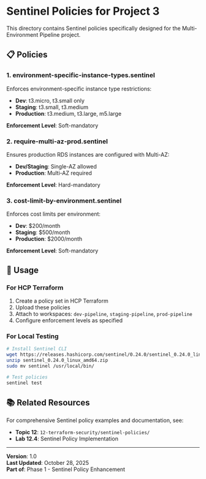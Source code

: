 # Sentinel Policies for Project 3

This directory contains Sentinel policies specifically designed for the Multi-Environment Pipeline project.

## 📋 Policies

### 1. environment-specific-instance-types.sentinel

Enforces environment-specific instance type restrictions:
- **Dev**: t3.micro, t3.small only
- **Staging**: t3.small, t3.medium
- **Production**: t3.medium, t3.large, m5.large

**Enforcement Level**: Soft-mandatory

### 2. require-multi-az-prod.sentinel

Ensures production RDS instances are configured with Multi-AZ:
- **Dev/Staging**: Single-AZ allowed
- **Production**: Multi-AZ required

**Enforcement Level**: Hard-mandatory

### 3. cost-limit-by-environment.sentinel

Enforces cost limits per environment:
- **Dev**: $200/month
- **Staging**: $500/month
- **Production**: $2000/month

**Enforcement Level**: Soft-mandatory

## 🚀 Usage

### For HCP Terraform

1. Create a policy set in HCP Terraform
2. Upload these policies
3. Attach to workspaces: `dev-pipeline`, `staging-pipeline`, `prod-pipeline`
4. Configure enforcement levels as specified

### For Local Testing

```bash
# Install Sentinel CLI
wget https://releases.hashicorp.com/sentinel/0.24.0/sentinel_0.24.0_linux_amd64.zip
unzip sentinel_0.24.0_linux_amd64.zip
sudo mv sentinel /usr/local/bin/

# Test policies
sentinel test
```

## 📚 Related Resources

For comprehensive Sentinel policy examples and documentation, see:
- **Topic 12**: `12-terraform-security/sentinel-policies/`
- **Lab 12.4**: Sentinel Policy Implementation

---

**Version**: 1.0  
**Last Updated**: October 28, 2025  
**Part of**: Phase 1 - Sentinel Policy Enhancement

